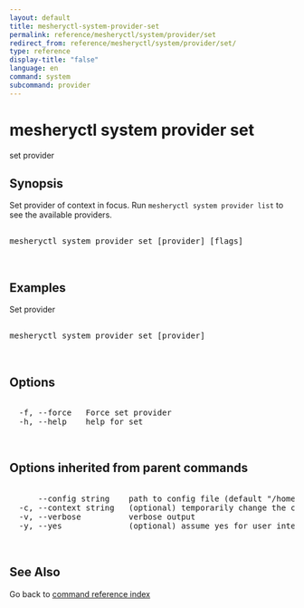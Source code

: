 ```yaml
---
layout: default
title: mesheryctl-system-provider-set
permalink: reference/mesheryctl/system/provider/set
redirect_from: reference/mesheryctl/system/provider/set/
type: reference
display-title: "false"
language: en
command: system
subcommand: provider
---
```


# mesheryctl system provider set

set provider

## Synopsis

Set provider of context in focus. Run `mesheryctl system provider list` to see the available providers.

<pre class='codeblock-pre'>
<div class='codeblock'>
mesheryctl system provider set [provider] [flags]

</div>
</pre> 

## Examples

Set provider
<pre class='codeblock-pre'>
<div class='codeblock'>
mesheryctl system provider set [provider]

</div>
</pre> 

## Options

<pre class='codeblock-pre'>
<div class='codeblock'>
  -f, --force   Force set provider
  -h, --help    help for set

</div>
</pre>

## Options inherited from parent commands

<pre class='codeblock-pre'>
<div class='codeblock'>
      --config string    path to config file (default "/home/runner/.meshery/config.yaml")
  -c, --context string   (optional) temporarily change the current context.
  -v, --verbose          verbose output
  -y, --yes              (optional) assume yes for user interactive prompts.

</div>
</pre>

## See Also

Go back to [command reference index](/reference/mesheryctl/) 
